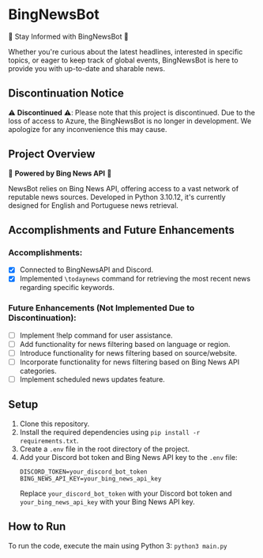 # BingNewsBot
📰 Stay Informed with BingNewsBot 📰

Whether you're curious about the latest headlines, interested in specific topics, or eager to keep track of global events, BingNewsBot is here to provide you with up-to-date and sharable news.

## Discontinuation Notice
⚠️ **Discontinued** ⚠️: Please note that this project is discontinued. Due to the loss of access to Azure, the BingNewsBot is no longer in development. We apologize for any inconvenience this may cause.

## Project Overview
🤖 **Powered by Bing News API** 🤖

NewsBot relies on Bing News API, offering access to a vast network of reputable news sources. Developed in Python 3.10.12, it's currently designed for English and Portuguese news retrieval.

## Accomplishments and Future Enhancements
### Accomplishments:
- [x] Connected to BingNewsAPI and Discord.
- [x] Implemented `\todaynews` command for retrieving the most recent news regarding specific keywords.

### Future Enhancements (Not Implemented Due to Discontinuation):
- [ ] Implement !help command for user assistance.
- [ ] Add functionality for news filtering based on language or region.
- [ ] Introduce functionality for news filtering based on source/website.
- [ ] Incorporate functionality for news filtering based on Bing News API categories.
- [ ] Implement scheduled news updates feature.

## Setup
1. Clone this repository.
2. Install the required dependencies using `pip install -r requirements.txt`.
3. Create a `.env` file in the root directory of the project.
4. Add your Discord bot token and Bing News API key to the `.env` file:
    ```
    DISCORD_TOKEN=your_discord_bot_token
    BING_NEWS_API_KEY=your_bing_news_api_key
    ```
    Replace `your_discord_bot_token` with your Discord bot token and `your_bing_news_api_key` with your Bing News API key.

## How to Run
To run the code, execute the main using Python 3:
`python3 main.py`

